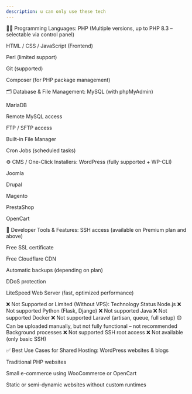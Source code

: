 ```yaml
---
description: u can only use these tech
---
```


🧑‍💻 Programming Languages:
PHP (Multiple versions, up to PHP 8.3 – selectable via control panel)

HTML / CSS / JavaScript (Frontend)

Perl (limited support)

Git (supported)

Composer (for PHP package management)

🗂️ Database & File Management:
MySQL (with phpMyAdmin)

MariaDB

Remote MySQL access

FTP / SFTP access

Built-in File Manager

Cron Jobs (scheduled tasks)

⚙️ CMS / One-Click Installers:
WordPress (fully supported + WP-CLI)

Joomla

Drupal

Magento

PrestaShop

OpenCart

🧰 Developer Tools & Features:
SSH access (available on Premium plan and above)

Free SSL certificate

Free Cloudflare CDN

Automatic backups (depending on plan)

DDoS protection

LiteSpeed Web Server (fast, optimized performance)

❌ Not Supported or Limited (Without VPS):
Technology	Status
Node.js	❌ Not supported
Python (Flask, Django)	❌ Not supported
Java	❌ Not supported
Docker	❌ Not supported
Laravel (artisan, queue, full setup)	🟡 Can be uploaded manually, but not fully functional – not recommended
Background processes	❌ Not supported
SSH root access	❌ Not available (only basic SSH)

✅ Best Use Cases for Shared Hosting:
WordPress websites & blogs

Traditional PHP websites

Small e-commerce using WooCommerce or OpenCart

Static or semi-dynamic websites without custom runtimes

